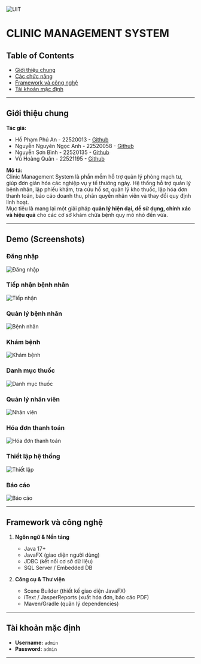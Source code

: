 ![UIT](https://img.shields.io/badge/from-UIT%20VNUHCM-blue?style=for-the-badge&link=https%3A%2F%2Fwww.uit.edu.vn%2F)

# CLINIC MANAGEMENT SYSTEM

## Table of Contents
* [Giới thiệu chung](#giới-thiệu-chung)
* [Các chức năng](#các-chức-năng)
* [Framework và công nghệ](#framework-và-công-nghệ)
* [Tài khoản mặc định](#tài-khoản-mặc-định)

---

## Giới thiệu chung
**Tác giả:**
- Hồ Phạm Phú An - 22520013 - [Github](https://github.com/FhuAnn)
- Nguyễn Nguyên Ngọc Anh - 22520058 - [Github](https://github.com/AndreNguyen03)
- Nguyễn Sơn Bình - 22520135 - [Github](https://github.com/BinhNguyen215)
- Vũ Hoàng Quân - 22521195 - [Github](#)

**Mô tả:**  
Clinic Management System là phần mềm hỗ trợ quản lý phòng mạch tư, giúp đơn giản hóa các nghiệp vụ y tế thường ngày. Hệ thống hỗ trợ quản lý bệnh nhân, lập phiếu khám, tra cứu hồ sơ, quản lý kho thuốc, lập hóa đơn thanh toán, báo cáo doanh thu, phân quyền nhân viên và thay đổi quy định linh hoạt.  
Mục tiêu là mang lại một giải pháp **quản lý hiện đại, dễ sử dụng, chính xác và hiệu quả** cho các cơ sở khám chữa bệnh quy mô nhỏ đến vừa.

---

## Demo (Screenshots)

### Đăng nhập
![Đăng nhập](https://github.com/AndreNguyen03/SE104-Pharmacy-Clinic/assets/dangnhap.png?raw=true)

### Tiếp nhận bệnh nhân
![Tiếp nhận](https://github.com/AndreNguyen03/SE104-Pharmacy-Clinic/assets/farmacy_tiepnhan.png?raw=true)

### Quản lý bệnh nhân
![Bệnh nhân](https://github.com/AndreNguyen03/SE104-Pharmacy-Clinic/assets/benhnhan.png?raw=true)

### Khám bệnh
![Khám bệnh](https://github.com/AndreNguyen03/SE104-Pharmacy-Clinic/assets/khambenh.png?raw=true)

### Danh mục thuốc
![Danh mục thuốc](https://github.com/AndreNguyen03/SE104-Pharmacy-Clinic/assets/danhmucthuoc.png?raw=true)

### Quản lý nhân viên
![Nhân viên](https://github.com/AndreNguyen03/SE104-Pharmacy-Clinic/assets/nhanvien.png?raw=true)

### Hóa đơn thanh toán
![Hóa đơn thanh toán](https://github.com/AndreNguyen03/SE104-Pharmacy-Clinic/assets/hoadonthanhtoan.png?raw=true)

### Thiết lập hệ thống
![Thiết lập](https://github.com/AndreNguyen03/SE104-Pharmacy-Clinic//assets/thietlap.png?raw=true)

### Báo cáo
![Báo cáo](https://github.com/AndreNguyen03/SE104-Pharmacy-Clinic/assets/baocao.png?raw=true)

---

## Framework và công nghệ
1. **Ngôn ngữ & Nền tảng**
   - Java 17+  
   - JavaFX (giao diện người dùng)  
   - JDBC (kết nối cơ sở dữ liệu)  
   - SQL Server / Embedded DB  

2. **Công cụ & Thư viện**
   - Scene Builder (thiết kế giao diện JavaFX)  
   - iText / JasperReports (xuất hóa đơn, báo cáo PDF)  
   - Maven/Gradle (quản lý dependencies)  

---

## Tài khoản mặc định
- **Username:** `admin`  
- **Password:** `admin`  

---
